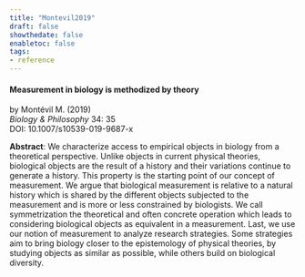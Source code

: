 ```yaml
---
title: "Montevil2019"
draft: false
showthedate: false
enabletoc: false
tags:
- reference
---
```


#### **Measurement in biology is methodized by theory**     
by Montévil M. (2019)         
*Biology & Philosophy* 34: 35       
DOI: 10.1007/s10539-019-9687-x     

**Abstract**:  We characterize access to empirical objects in biology from a theoretical perspective. Unlike objects in current physical theories, biological objects are the result of a history and their variations continue to generate a history. This property is the starting point of our concept of measurement. We argue that biological measurement is relative to a natural history which is shared by the different objects subjected to the measurement and is more or less constrained by biologists. We call symmetrization the theoretical and often concrete operation which leads to considering biological objects as equivalent in a measurement. Last, we use our notion of measurement to analyze research strategies. Some strategies aim to bring biology closer to the epistemology of physical theories, by studying objects as similar as possible, while others build on biological diversity.

